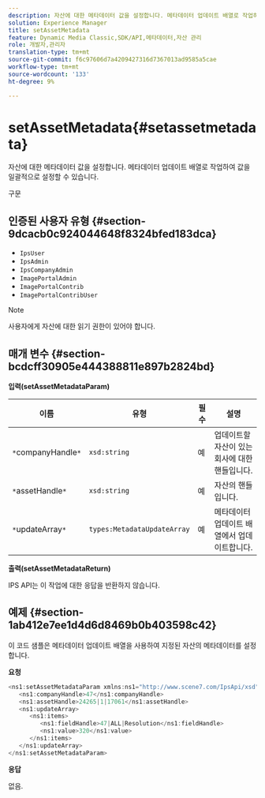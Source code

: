 ```yaml
---
description: 자산에 대한 메타데이터 값을 설정합니다. 메타데이터 업데이트 배열로 작업하여 값을 일괄적으로 설정할 수 있습니다.
solution: Experience Manager
title: setAssetMetadata
feature: Dynamic Media Classic,SDK/API,메타데이터,자산 관리
role: 개발자,관리자
translation-type: tm+mt
source-git-commit: f6c97606d7a4209427316d7367013ad9585a5cae
workflow-type: tm+mt
source-wordcount: '133'
ht-degree: 9%

---
```



# setAssetMetadata{#setassetmetadata}

자산에 대한 메타데이터 값을 설정합니다. 메타데이터 업데이트 배열로 작업하여 값을 일괄적으로 설정할 수 있습니다.

구문

## 인증된 사용자 유형 {#section-9dcacb0c924044648f8324bfed183dca}

* `IpsUser`
* `IpsAdmin`
* `IpsCompanyAdmin`
* `ImagePortalAdmin`
* `ImagePortalContrib`
* `ImagePortalContribUser`

>[!NOTE]
>
>사용자에게 자산에 대한 읽기 권한이 있어야 합니다.

## 매개 변수 {#section-bcdcff30905e444388811e897b2824bd}

**입력(setAssetMetadataParam)**

| 이름 | 유형 | 필수 | 설명 |
|---|---|---|---|
| `*`companyHandle`*` | `xsd:string` | 예 | 업데이트할 자산이 있는 회사에 대한 핸들입니다. |
| `*`assetHandle`*` | `xsd:string` | 예 | 자산의 핸들입니다. |
| `*`updateArray`*` | `types:MetadataUpdateArray` | 예 | 메타데이터 업데이트 배열에서 업데이트합니다. |

**출력(setAssetMetadataReturn)**

IPS API는 이 작업에 대한 응답을 반환하지 않습니다.

## 예제 {#section-1ab412e7ee1d4d6d8469b0b403598c42}

이 코드 샘플은 메타데이터 업데이트 배열을 사용하여 지정된 자산의 메타데이터를 설정합니다.

**요청**

```java
<ns1:setAssetMetadataParam xmlns:ns1="http://www.scene7.com/IpsApi/xsd">
   <ns1:companyHandle>47</ns1:companyHandle>
   <ns1:assetHandle>24265|1|17061</ns1:assetHandle>
   <ns1:updateArray>
      <ns1:items>
         <ns1:fieldHandle>47|ALL|Resolution</ns1:fieldHandle>
         <ns1:value>320</ns1:value>
      </ns1:items>
   </ns1:updateArray>
</ns1:setAssetMetadataParam>
```

**응답**

없음.

